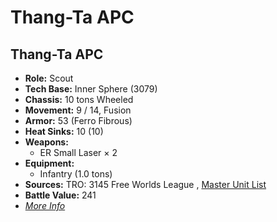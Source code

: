 # Thang-Ta APC 

## Thang-Ta APC 

- **Role:** Scout 
- **Tech Base:** Inner Sphere (3079) 
- **Chassis:** 10 tons Wheeled 
- **Movement:** 9 / 14, Fusion 
- **Armor:** 53 (Ferro Fibrous) 
- **Heat Sinks:** 10 (10) 
- **Weapons:** 
  - ER Small Laser × 2 
- **Equipment:** 
  - Infantry (1.0 tons) 
- **Sources:** TRO: 3145 Free Worlds League , [Master Unit List](http://masterunitlist.info/Unit/Details/6487) 
- **Battle Value:** 241 
- [*More Info*](thang-ta_apc/thang-ta_apc.md) 

